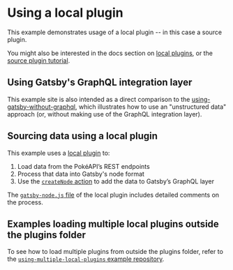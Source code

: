 # Using a local plugin

This example demonstrates usage of a local plugin -- in this case a source plugin.

You might also be interested in the docs section on [local plugins](/docs/creating-a-local-plugin/), or the [source plugin tutorial](/docs/tutorial/pixabay-source-plugin-tutorial/).

## Using Gatsby's GraphQL integration layer

This example site is also intended as a direct comparison to the [using-gatsby-without-graphql](../using-gatsby-without-graphql), which illustrates how to use an "unstructured data" approach (or, without making use of the GraphQL integration layer).

## Sourcing data using a local plugin

This example uses a [local plugin](/docs/loading-plugins-from-your-local-plugins-folder/) to:

1. Load data from the PokéAPI’s REST endpoints
2. Process that data into Gatsby's node format
3. Use the [`createNode` action](/docs/actions/#createNode) to add the data to Gatsby’s GraphQL layer

The [`gatsby-node.js` file](./plugins/gatsby-source-pokeapi/gatsby-node.js) of the local plugin includes detailed comments on the process.

## Examples loading multiple local plugins outside the plugins folder

To see how to load multiple plugins from outside the plugins folder, refer to the [`using-multiple-local-plugins` example repository](https://github.com/gatsbyjs/gatsby/tree/master/examples/using-multiple-local-plugins).
